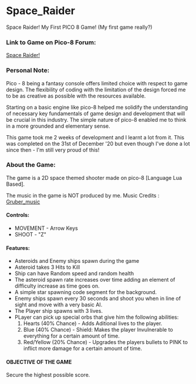 # Space_Raider
Space Raider! My First PICO 8 Game! (My first game really?)

### Link to Game on Pico-8 Forum:
[Space Raider!](https://www.lexaloffle.com/bbs/?tid=36628)

### Personal Note:

Pico - 8 being a fantasy console offers limited choice with respect to game design. The
flexibility of coding with the limitation of the design forced me to be as creative as
possible with the resources available.

Starting on a basic engine like pico-8 helped me solidify the understanding of necessary
key fundamentals of game design and development that will be crucial in this
industry. The simple nature of pico-8 enabled me to think in a more grounded and
elementary sense.

This game took me 2 weeks of development and I learnt a lot from it. This was completed on the 31st of December '20 but even though I've done a lot since then - I'm still very proud of this! 

### About the Game:

The game is a 2D space themed shooter made on pico-8 [Language Lua Based].

The music in the game is NOT produced by me. 
Music Credits : [Gruber_music](https://www.twitter.com/gruber_music)

#### Controls:
* MOVEMENT - Arrow Keys
* SHOOT - "Z"

#### Features:
* Asteroids and Enemy ships spawn during the game
* Asteroid takes 3 Hits to Kill
* Ship can have Random speed and random health
* The asteroid spawn rate increases over time adding an element of difficulty increase as time goes on.
* A simple star spawning code segment for the background. 
* Enemy ships spawn every 30 seconds and shoot you when in line of sight and move with a very basic AI.
* The Player ship spawns with 3 lives.
* PLayer can pick up special orbs that give him the following abilities:
  1.  Hearts      (40% Chance)		- Adds Aditional lives to the player.
  2.  Blue        (40% Chance)		- Shield: Makes the player Invulnerable to everything for a certain amount of time.
  3.  Red/Yellow  (20% Chance)		- Upgrades the players bullets to PINK to inflict more damage for a certain amount of time.


#### OBJECTIVE OF THE GAME
Secure the highest possible score. 
